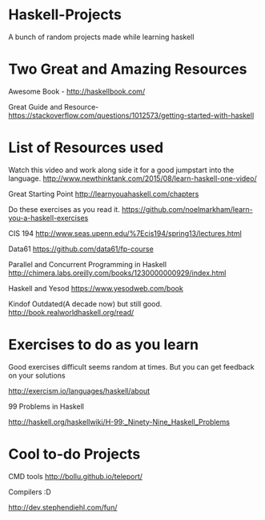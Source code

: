 # Haskell-Projects

A bunch of random projects made while learning haskell

# Two Great and Amazing Resources

Awesome Book - http://haskellbook.com/

Great Guide and Resource- https://stackoverflow.com/questions/1012573/getting-started-with-haskell

# List of Resources used

Watch this video and work along side it for a good jumpstart into the language. 
http://www.newthinktank.com/2015/08/learn-haskell-one-video/

Great Starting Point
http://learnyouahaskell.com/chapters

Do these exercises as you read it.
https://github.com/noelmarkham/learn-you-a-haskell-exercises

CIS 194
http://www.seas.upenn.edu/%7Ecis194/spring13/lectures.html

Data61
https://github.com/data61/fp-course

Parallel and Concurrent Programming in Haskell
http://chimera.labs.oreilly.com/books/1230000000929/index.html

Haskell and Yesod
https://www.yesodweb.com/book

Kindof Outdated(A decade now) but still good. 
http://book.realworldhaskell.org/read/

# Exercises to do as you learn

Good exercises difficult seems random at times. But you can get feedback on your solutions

http://exercism.io/languages/haskell/about



99 Problems in Haskell

http://haskell.org/haskellwiki/H-99:_Ninety-Nine_Haskell_Problems

# Cool to-do Projects

CMD tools
http://bollu.github.io/teleport/

Compilers :D

http://dev.stephendiehl.com/fun/

